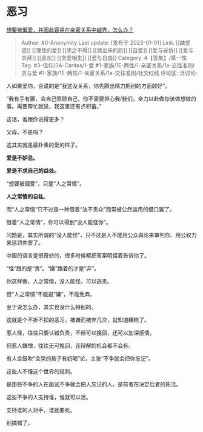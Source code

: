 # 恶习
[想要被偏爱，并因此容易在亲密关系中越界，怎么办？](https://www.zhihu.com/question/575664396/answer/2824444121)

> Author: #0-Anonymity
> Last update: [发布于 2023-01-01]
> Link: [[缺爱症]] [[理性的爱]] [[求之不得]] [[哭出来的奶]] [[自爱]] [[爱与妥协]] [[爱与崇拜]] [[喜欢]] [[贪爱相生]] [[爱与自由]]
> Category: #【答集】/第一性
> Tag: #3-信仰/3A-Caritas/1-爱 #1-家族/1E-两性/1-亲密关系/1a-交往准则/贪与爱 #1-家族/1E-两性/1-亲密关系/1a-交往准则/社交红线
> 评论区:
> 泛讨论:

人如果爱你，会说的是“我这没关系，你先腾出精力把别的方面顾好”。

“我有手有脚，会自己照顾自己，你不需要担心我/我们。全力以赴做你该做想做的事。需要帮忙就说，我这里还有点积蓄。”

这话，谁跟你说得更多？

父母，不是吗？

这其实就是最朴素的爱的样子。

**爱是不妒忌。**

**爱是不求自己的益处｡**

“想要被偏爱”，只是“人之常情”。

**人之常情的自私**。

而“人之常情”只不过是一种借着“法不责众”而常被公然运用的借口罢了。

借着“人之常情”，你可以得到“没人能怪你”。

问题是，其实所谓的“没人能怪”，只不过是人不能用公众舆论来审判你、用公权力来惩罚你罢了。

中国的语言是很奇妙的，很多时候都把答案明摆着告诉你了。

“怪”跟的是“责”。“嫌”跟着的才是“弃”。

你这样做，人之常情，没人能怪，可以逃责。

但“人之常情”不能避“嫌”，不能免弃。

至于说怎么办，其实也没什么特别的。

这就是个不折不扣的恶习，被嫌而被弃几次，就知道糟糕了。

惹人怪，往往只要认错负责，不但可以挽回，还可以加深感情。

但惹人嫌憎，往往无可挽回，连辩解的机会都不会有。

有人会鼓吹“会哭的孩子有奶喝”论，主张“不争就会把你忘记”。

这些人不懂这个世界的规则。

是那些不争的人在面试不争就会把人忘记的人，是前者在决定后者的死活。

这些不争的人支持谁，谁就可以活。

支持谁的人对手，谁就要死。

别搞错了。
